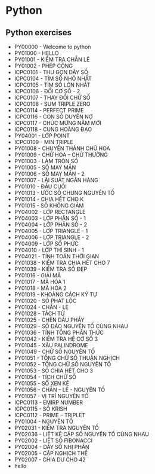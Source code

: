 # Python
## Python exercises

- PY00000 - Welcome to python
- PY01000 - HELLO
- PY01001 - KIỂM TRA CHẴN LẺ
- PY01002 - PHÉP CỘNG
- ICPC0101 - THU GỌN DÃY SỐ
- ICPC0104 - TÌM SỐ NHỎ NHẤT
- ICPC0105 - TÌM SỐ LỚN NHẤT
- ICPC0106 - ĐỔI CƠ SỐ - 2
- ICPC0107 - THAY ĐỔI CHỮ SỐ
- ICPC0108 - SUM TRIPLE ZERO
- ICPC0114 - PERFECT PRIME
- ICPC0116 - CON SỐ DUYÊN NỢ
- ICPC0117 - CHÚC MỪNG NĂM MỚI
- ICPC0118 - CUNG HOÀNG ĐẠO
- PY04001 - LỚP POINT
- ICPC0109 - MIN TRIPLE
- PY01008 - CHUYỂN THÀNH CHỮ HOA
- PY01009 - CHỮ HOA – CHỮ THƯỜNG
- PY01003 - LÀM TRÒN SỐ
- PY01005 - SỐ MAY MẮN
- PY01006 - SỐ MAY MẮN - 2
- PY01007 - LÃI SUẤT NGÂN HÀNG
- PY01010 - ĐẦU CUỐI
- PY01013 - ƯỚC SỐ CHUNG NGUYÊN TỐ
- PY01014 - CHIA HẾT CHO K
- PY01015 - SỐ KHÔNG GIẢM
- PY04002 - LỚP RECTANGLE
- PY04003 - LỚP PHÂN SỐ - 1
- PY04004 - LỚP PHÂN SỐ - 2
- PY04005 - LỚP TRIANGLE - 1
- PY04006 - LỚP TRIANGLE - 2
- PY04009 - LỚP SỐ PHỨC
- PY04010 - LỚP THÍ SINH - 1
- PY04021 - TÍNH TOÁN THỜI GIAN
- PY01038 - KIỂM TRA CHIA HẾT CHO 7
- PY01039 - KIỂM TRA SỐ ĐẸP
- PY01016 - GIẢI MÃ
- PY01017 - MÃ HÓA 1
- PY01018 - MÃ HÓA 2
- PY01019 - KHOẢNG CÁCH KÝ TỰ
- PY01020 - SỐ PHÁT LỘC
- PY01024 - CHẴN - LẺ
- PY01028 - TÁCH TỪ
- PY01025 - CHÈN DẤU PHẨY
- PY01029 - SỐ ĐẢO NGUYÊN TỐ CÙNG NHAU
- PY01036 - TÍNH TỔNG PHÂN THỨC
- PY01042 - KIỂM TRA HỆ CƠ SỐ 3
- PY01045 - XÂU PALINDROME
- PY01049 - CHỮ SỐ NGUYÊN TỐ
- PY01051 - TỔNG CHỮ SỐ THUẬN NGHỊCH
- PY01052 - TỔNG CHỮ SỐ NGUYÊN TỐ
- PY01053 - SỐ CHIA HẾT CHO 3
- PY01054 - TÍCH CHỮ SỐ
- PY01055 - SỐ XEN KẼ
- PY01056 - CHẴN – LẺ - NGUYÊN TỐ
- PY01057 - VỊ TRÍ NGUYÊN TỐ
- ICPC0113 - EMIRP NUMBER
- ICPC0115 - SỐ KRISH
- ICPC0112 - PRIME – TRIPLET
- PY01004 - NGUYÊN TỐ
- PY02031 - KIỂM TRA NGUYÊN TỐ
- PY02036 - LIỆT KÊ CẶP SỐ NGUYÊN TỐ CÙNG NHAU
- PY02002 - LIỆT SỐ FIBONACCI
- PY02004 - DÃY SỐ NHỊ PHÂN
- PY02005 - CẶP NGHỊCH THẾ
- PY02007 - CHIA DƯ CHO 42
- hello
